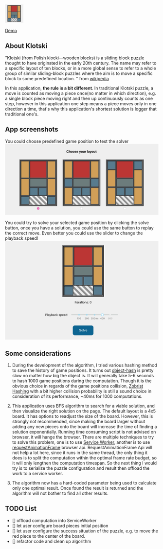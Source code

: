 ![favicon](https://github.com/cedricoode/klotski-app/blob/master/public/favicon.ico)

[Demo](https://cedricoode.github.io/klotski-app/)

## About Klotski

"Klotski (from Polish klocki—wooden blocks) is a sliding block puzzle thought to have originated in the early 20th century. The name may refer to a specific layout of ten blocks, or in a more global sense to refer to a whole group of similar sliding-block puzzles where the aim is to move a specific block to some predefined location. " from [wikipedia](https://en.wikipedia.org/wiki/Klotski)

In this application, **the rule is a bit different**. In traditional Klotski puzzle, a move is counted as moving a piece once(no matter in which direction), e.g. a single block piece moving right and then up continuously counts as one step, however in this application one step means a piece moves only in one direction a time, that's why this application's shortest solution is logger that traditional one's.

## App screenshots

You could choose predefined game position to test the solver
![Game layouts](https://github.com/cedricoode/klotski-app/blob/master/public/layouts.png)

You could try to solve your selected game position by clicking the solve button, once you have a solution, you could use the same button to replay the correct move.
Even better you could use the slider to change the playback speed!
![Game operation](https://github.com/cedricoode/klotski-app/blob/master/public/solver.png)

## Some considerations

1. During the development of the algorithm, I tried various hashing method to save the history of game positions. It turns out [object-hash](https://www.npmjs.com/package/object-hash) is pretty slow no matter how big the object is. It will generally take 5-6 seconds to hash 1000 game positions during the computation. Though it is the obvious choice in regards of the game positions collision, [Zobrist Hashing](https://en.wikipedia.org/wiki/Zobrist_hashing) with a bit higher collision probability is still a sound choice in consideration of its performance, ~40ms for 1000 computations.

2. This application uses BFS algorithm to search for a viable solution, and then visualize the right solution on the page. The default layout is a 4x5 board. It has options to readjust the size of the board. However, this is strongly not recommended, since making the board larger without adding any new pieces onto the board will increase the time of finding a solution exponentially. Running time consuming script is not advised on browser, it will hange the browser. There are multiple techniques to try to solve this problem, one is to use [Service Worker](https://developer.mozilla.org/en-US/docs/Web/API/ServiceWorker), another is to use [requestAnimationFrame](https://developer.mozilla.org/en-US/docs/Web/API/window/requestAnimationFrame) browser api.
   RequestAnimationFrame Api will not help a lot here, since it runs in the same thread, the only thing it does is to split the computation within the optimal frame rate budget, so it will only lengthen the computation timespan.
   So the next thing I would try is to serialize the puzzle configuration and result then offload the work to a service worker.

3. The algorithm now has a hard-coded parameter being used to calculate only one optimal result. Once found the result is returned and the algorithm will not bother to find all other results.

## TODO List

- [] offload computation into ServiceWorker
- [] let user configure board pieces initial position
- [] let user configure the success situation of the puzzle, e.g. to move the red piece to the center of the board.
- [] refactor code and clean up algorithm
